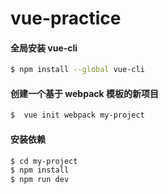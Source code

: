 # vue-practice

#### 全局安装 vue-cli
```bash
$ npm install --global vue-cli
```
#### 创建一个基于 webpack 模板的新项目
```bash
$  vue init webpack my-project
```
#### 安装依赖
```bash
$ cd my-project
$ npm install
$ npm run dev
```